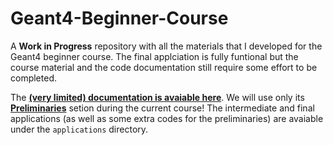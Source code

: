 # Geant4-Beginner-Course

A **Work in Progress** repository with all the materials that I developed for the Geant4 beginner course. 
The final applciation is fully funtional but the course material and the code documentation still require some effort to be completed.


The **[(very limited) documentation is avaiable here](https://geant4-beginner-course.readthedocs.io/en/latest/index.html#)**. We will use only its **[Preliminaries](https://geant4-beginner-course.readthedocs.io/en/latest/course-doc/Preliminaries.html)** setion during the current course! The intermediate and final applications (as well as some extra codes for the preliminaries) are avaiable under the ``applications`` directory.    
